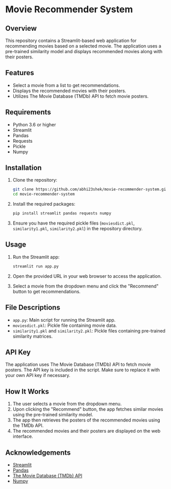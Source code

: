 # Movie Recommender System

## Overview

This repository contains a Streamlit-based web application for recommending movies based on a selected movie. The application uses a pre-trained similarity model and displays recommended movies along with their posters.

## Features

- Select a movie from a list to get recommendations.
- Displays the recommended movies with their posters.
- Utilizes The Movie Database (TMDb) API to fetch movie posters.

## Requirements

- Python 3.6 or higher
- Streamlit
- Pandas
- Requests
- Pickle
- Numpy

## Installation

1. Clone the repository:
    ```bash
    git clone https://github.com/abhi23shek/movie-recommender-system.git
    cd movie-recommender-system
    ```

2. Install the required packages:
    ```bash
    pip install streamlit pandas requests numpy
    ```

3. Ensure you have the required pickle files (`moviesdict.pkl`, `similarity1.pkl`, `similarity2.pkl`) in the repository directory.

## Usage

1. Run the Streamlit app:
    ```bash
    streamlit run app.py
    ```

2. Open the provided URL in your web browser to access the application.

3. Select a movie from the dropdown menu and click the "Recommend" button to get recommendations.

## File Descriptions

- `app.py`: Main script for running the Streamlit app.
- `moviesdict.pkl`: Pickle file containing movie data.
- `similarity1.pkl` and `similarity2.pkl`: Pickle files containing pre-trained similarity matrices.

## API Key

The application uses The Movie Database (TMDb) API to fetch movie posters. The API key is included in the script. Make sure to replace it with your own API key if necessary.

## How It Works

1. The user selects a movie from the dropdown menu.
2. Upon clicking the "Recommend" button, the app fetches similar movies using the pre-trained similarity model.
3. The app then retrieves the posters of the recommended movies using the TMDb API.
4. The recommended movies and their posters are displayed on the web interface.

## Acknowledgements

- [Streamlit](https://streamlit.io/)
- [Pandas](https://pandas.pydata.org/)
- [The Movie Database (TMDb) API](https://www.themoviedb.org/documentation/api)
- [Numpy](https://numpy.org/)

